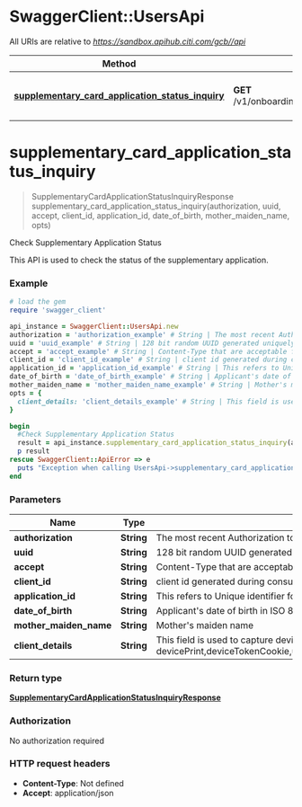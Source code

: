 # SwaggerClient::UsersApi

All URIs are relative to *https://sandbox.apihub.citi.com/gcb//api*

Method | HTTP request | Description
------------- | ------------- | -------------
[**supplementary_card_application_status_inquiry**](UsersApi.md#supplementary_card_application_status_inquiry) | **GET** /v1/onboarding/supplementary/applications/{applicationId}/status | Check Supplementary Application Status

# **supplementary_card_application_status_inquiry**
> SupplementaryCardApplicationStatusInquiryResponse supplementary_card_application_status_inquiry(authorization, uuid, accept, client_id, application_id, date_of_birth, mother_maiden_name, opts)

Check Supplementary Application Status

This API is used to check the status of the supplementary application.

### Example
```ruby
# load the gem
require 'swagger_client'

api_instance = SwaggerClient::UsersApi.new
authorization = 'authorization_example' # String | The most recent Authorization token. This will have the format Bearer + {space} + {accessToken}. Example: Bearer KGNsaWVudF9pZDpjbGllbnRfc2VjcmV0KQ==
uuid = 'uuid_example' # String | 128 bit random UUID generated uniquely for every request.
accept = 'accept_example' # String | Content-Type that are acceptable for the response.
client_id = 'client_id_example' # String | client id generated during consumer on-boarding
application_id = 'application_id_example' # String | This refers to Unique identifier for the application.
date_of_birth = 'date_of_birth_example' # String | Applicant's date of birth in  ISO 8601 date format YYYY-MM-DD
mother_maiden_name = 'mother_maiden_name_example' # String | Mother's maiden name
opts = { 
  client_details: 'client_details_example' # String | This field is used to capture device,browser and network information. Refer the developer portal for more information.These are the fields which will be passed as part of the header devicePrint,deviceTokenCookie,userIpAddress,userAgent,hardwareId,simId,deviceModel,deviceName,deviceOsName,deviceOsVersion,multitaskingSupportFlag,languageSupport,wifiMacAddress,cellTowerId,locationAreaCode,rsaApplicationKey,wapClientId,mobileCarrierCode,mobileCountryCode,osId,geoLongitude,geoLatitude,geoHorizontalAccuracy,geoAltitude,geoAltitudeAccuracy,geoSpeed,geoTimestamp,geoStatus,basicServiceSetId,signalStrength,wifiChannel,serviceSetId
}

begin
  #Check Supplementary Application Status
  result = api_instance.supplementary_card_application_status_inquiry(authorization, uuid, accept, client_id, application_id, date_of_birth, mother_maiden_name, opts)
  p result
rescue SwaggerClient::ApiError => e
  puts "Exception when calling UsersApi->supplementary_card_application_status_inquiry: #{e}"
end
```

### Parameters

Name | Type | Description  | Notes
------------- | ------------- | ------------- | -------------
 **authorization** | **String**| The most recent Authorization token. This will have the format Bearer + {space} + {accessToken}. Example: Bearer KGNsaWVudF9pZDpjbGllbnRfc2VjcmV0KQ&#x3D;&#x3D; | 
 **uuid** | **String**| 128 bit random UUID generated uniquely for every request. | 
 **accept** | **String**| Content-Type that are acceptable for the response. | 
 **client_id** | **String**| client id generated during consumer on-boarding | 
 **application_id** | **String**| This refers to Unique identifier for the application. | 
 **date_of_birth** | **String**| Applicant&#x27;s date of birth in  ISO 8601 date format YYYY-MM-DD | 
 **mother_maiden_name** | **String**| Mother&#x27;s maiden name | 
 **client_details** | **String**| This field is used to capture device,browser and network information. Refer the developer portal for more information.These are the fields which will be passed as part of the header devicePrint,deviceTokenCookie,userIpAddress,userAgent,hardwareId,simId,deviceModel,deviceName,deviceOsName,deviceOsVersion,multitaskingSupportFlag,languageSupport,wifiMacAddress,cellTowerId,locationAreaCode,rsaApplicationKey,wapClientId,mobileCarrierCode,mobileCountryCode,osId,geoLongitude,geoLatitude,geoHorizontalAccuracy,geoAltitude,geoAltitudeAccuracy,geoSpeed,geoTimestamp,geoStatus,basicServiceSetId,signalStrength,wifiChannel,serviceSetId | [optional] 

### Return type

[**SupplementaryCardApplicationStatusInquiryResponse**](SupplementaryCardApplicationStatusInquiryResponse.md)

### Authorization

No authorization required

### HTTP request headers

 - **Content-Type**: Not defined
 - **Accept**: application/json



